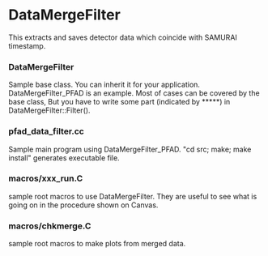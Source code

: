 # DataMergeFilter

This extracts and saves detector data which coincide with SAMURAI
timestamp.

### DataMergeFilter
Sample base class. You can inherit it for your
application. DataMergeFilter_PFAD is an example. Most of cases can be
covered by the base class, But you have to write some part 
(indicated by *****) in DataMergeFilter::Filter(). 

### pfad_data_filter.cc
Sample main program using DataMergeFilter_PFAD. "cd src; make; make
install" generates executable file. 

### macros/xxx_run.C
sample root macros to use DataMergeFilter. They are useful to see what
is going on in the procedure shown on Canvas.

### macros/chkmerge.C
sample root macros to make plots from merged data.
